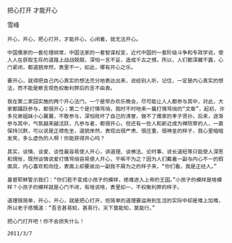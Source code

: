 把心打开 才能开心

雪峰


    开心，开心，把心打开，才能开心，心闭着，就无法开心。

    中国儒家的一套伦理纲常，中国法家的一套智谋权变，近代中国的一套阶级斗争和专政学说，使人人在获取生存的道路上战战兢兢，深怕一言不妥，造成千古之憾，所以，人们都深藏不露，心门紧闭，都道貌岸然，表里不一，如此，哪有开心之乐。

    要开心，就得把自己内心真实的想法充分地表达出来，说给别人听，记住，一定是内心真实的想法，而不能是察言观色权衡利弊后的言不由衷。

    我在第二家园实施的两个开心法门，一个是举办欢乐晚会，尽可能让人人都参与其中，对此，大家都踊跃参与，都很开心；第二个是打情骂俏，我时不时地来一篇打情骂俏的“文章”，起初，许多兄弟姐妹小心翼翼，不敢参与，深怕败坏了自己的清誉，做不了儒家的孝子贤孙，后来，逐渐参与其中，气氛越来越活跃，凡参与者，都很开心，但还有一些人和新近成为禅院草的人，一直保持沉默，可以说是正襟危坐，道貌岸然，表现出很严肃、很庄重、很神圣的样子，我心里暗暗发笑，多么虚伪的人啊！你能获得开心吗？

    其实，谈情、谈爱、谈性最容易使人开心，讲道理、谈佛法、论时事、说长道短等只能使人深思和惆怅，既然谈情说爱打情骂俏容易使人开心，干嘛不为之？因为人们戴着一副与内心不一的假面具，内心喜欢和向往，表面上却要装出一副我不屑为之的样子来，“你们看，我是正经人。”

    基督耶稣警示我们：“你们若不变成小孩子的模样，绝难进入上帝的王国。”小孩子的模样是啥模样？小孩子的模样就是心门不闭，有啥说啥，表里如一，不权衡利弊的样子。

    道理很简单，开心，开心，就是把心打开，但简单的道理要运用到生活的实际中却是难上加难，所以老子感慨道：“吾言甚易知，甚易行。天下莫能知，莫能行。”

    把心门打开吧！你不会损失什么！

    2011/3/7



